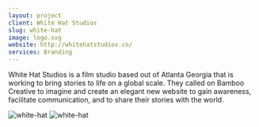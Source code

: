 ```yaml
---
layout: project
client: White Hat Studios
slug: white-hat
image: logo.svg 
website: http://whitehatstudios.co/
services: Branding
---
```


White Hat Studios is a film studio based out of Atlanta Georgia that is working to bring stories to life on a global scale. They called on Bamboo Creative to imagine and create an elegant new website to gain awareness, facilitate communication, and to share their stories with the world.

![white-hat](/images/client-assets/{{page.slug}}/01.jpg)
![white-hat](/images/client-assets/{{page.slug}}/02.jpg)